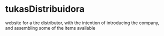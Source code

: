 # tukasDistribuidora
website for a tire distributor, with the intention of introducing the company, and assembling some of the items available
